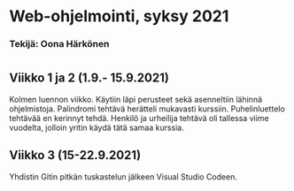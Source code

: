 # Web-ohjelmointi, syksy 2021

### Tekijä: Oona Härkönen

#

## Viikko 1 ja 2 (1.9.- 15.9.2021)

Kolmen luennon viikko. Käytiin läpi perusteet sekä asenneltiin lähinnä ohjelmistoja. Palindromi tehtävä herätteli mukavasti kurssiin.
Puhelinluettelo tehtävää en kerinnyt tehdä. Henkilö ja urheilija tehtävä oli tallessa viime vuodelta, jolloin yritin käydä tätä samaa kurssia.

## Viikko 3 (15-22.9.2021)

Yhdistin Gitin pitkän tuskastelun jälkeen Visual Studio Codeen. 
